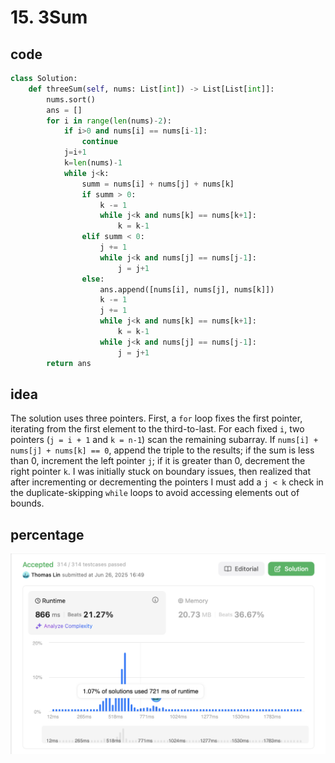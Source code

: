 # 15. 3Sum
## code
```python
class Solution:
    def threeSum(self, nums: List[int]) -> List[List[int]]:
        nums.sort()
        ans = []
        for i in range(len(nums)-2):
            if i>0 and nums[i] == nums[i-1]:
                continue
            j=i+1
            k=len(nums)-1
            while j<k:
                summ = nums[i] + nums[j] + nums[k]
                if summ > 0:
                    k -= 1
                    while j<k and nums[k] == nums[k+1]:
                        k = k-1
                elif summ < 0:
                    j += 1
                    while j<k and nums[j] == nums[j-1]:
                        j = j+1
                else:
                    ans.append([nums[i], nums[j], nums[k]])
                    k -= 1
                    j += 1
                    while j<k and nums[k] == nums[k+1]:
                        k = k-1
                    while j<k and nums[j] == nums[j-1]:
                        j = j+1
        return ans
```
## idea
The solution uses three pointers. First, a `for` loop fixes the first pointer, iterating from the first element to the third-to-last. For each fixed `i`, two pointers (`j = i + 1` and `k = n-1`) scan the remaining subarray. If `nums[i] + nums[j] + nums[k] == 0`, append the triple to the results; if the sum is less than 0, increment the left pointer `j`; if it is greater than 0, decrement the right pointer `k`. I was initially stuck on boundary issues, then realized that after incrementing or decrementing the pointers I must add a `j < k` check in the duplicate-skipping `while` loops to avoid accessing elements out of bounds.
## percentage
![](/assetPic/3Sum.png)